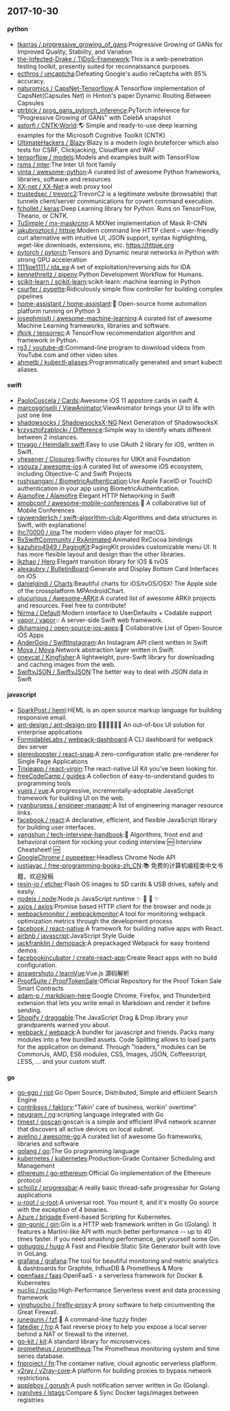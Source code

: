 ## 2017-10-30

#### python
* [tkarras / progressive_growing_of_gans](https://github.com/tkarras/progressive_growing_of_gans):Progressive Growing of GANs for Improved Quality, Stability, and Variation
* [the-Infected-Drake / TIDoS-Framework](https://github.com/the-Infected-Drake/TIDoS-Framework):This is a web-penetration testing toolkit, presently suited for reconnaissance purposes.
* [ecthros / uncaptcha](https://github.com/ecthros/uncaptcha):Defeating Google's audio reCaptcha with 85% accuracy.
* [naturomics / CapsNet-Tensorflow](https://github.com/naturomics/CapsNet-Tensorflow):A Tensorflow implementation of CapsNet(Capsules Net) in Hinton's paper Dynamic Routing Between Capsules
* [ptrblck / prog_gans_pytorch_inference](https://github.com/ptrblck/prog_gans_pytorch_inference):PyTorch inference for "Progressive Growing of GANs" with CelebA snapshot
* [astorfi / CNTK-World](https://github.com/astorfi/CNTK-World):🌎 Simple and ready-to-use deep learning examples for the Microsoft Cognitive Toolkit (CNTK)
* [UltimateHackers / Blazy](https://github.com/UltimateHackers/Blazy):Blazy is a modern login bruteforcer which also tests for CSRF, Clickjacking, Cloudflare and WAF .
* [tensorflow / models](https://github.com/tensorflow/models):Models and examples built with TensorFlow
* [rsms / inter](https://github.com/rsms/inter):The Inter UI font family
* [vinta / awesome-python](https://github.com/vinta/awesome-python):A curated list of awesome Python frameworks, libraries, software and resources
* [XX-net / XX-Net](https://github.com/XX-net/XX-Net):a web proxy tool
* [trustedsec / trevorc2](https://github.com/trustedsec/trevorc2):TrevorC2 is a legitimate website (browsable) that tunnels client/server communications for covert command execution.
* [fchollet / keras](https://github.com/fchollet/keras):Deep Learning library for Python. Runs on TensorFlow, Theano, or CNTK.
* [TuSimple / mx-maskrcnn](https://github.com/TuSimple/mx-maskrcnn):A MXNet implementation of Mask R-CNN
* [jakubroztocil / httpie](https://github.com/jakubroztocil/httpie):Modern command line HTTP client – user-friendly curl alternative with intuitive UI, JSON support, syntax highlighting, wget-like downloads, extensions, etc. https://httpie.org
* [pytorch / pytorch](https://github.com/pytorch/pytorch):Tensors and Dynamic neural networks in Python with strong GPU acceleration
* [1111joe1111 / ida_ea](https://github.com/1111joe1111/ida_ea):A set of exploitation/reversing aids for IDA
* [kennethreitz / pipenv](https://github.com/kennethreitz/pipenv):Python Development Workflow for Humans.
* [scikit-learn / scikit-learn](https://github.com/scikit-learn/scikit-learn):scikit-learn: machine learning in Python
* [csurfer / pypette](https://github.com/csurfer/pypette):Ridiculously simple flow controller for building complex pipelines
* [home-assistant / home-assistant](https://github.com/home-assistant/home-assistant):🏡 Open-source home automation platform running on Python 3
* [josephmisiti / awesome-machine-learning](https://github.com/josephmisiti/awesome-machine-learning):A curated list of awesome Machine Learning frameworks, libraries and software.
* [jfkirk / tensorrec](https://github.com/jfkirk/tensorrec):A TensorFlow recommendation algorithm and framework in Python.
* [rg3 / youtube-dl](https://github.com/rg3/youtube-dl):Command-line program to download videos from YouTube.com and other video sites
* [ahmetb / kubectl-aliases](https://github.com/ahmetb/kubectl-aliases):Programmatically generated and smart kubectl aliases.

#### swift
* [PaoloCuscela / Cards](https://github.com/PaoloCuscela/Cards):Awesome iOS 11 appstore cards in swift 4.
* [marcosgriselli / ViewAnimator](https://github.com/marcosgriselli/ViewAnimator):ViewAnimator brings your UI to life with just one line
* [shadowsocks / ShadowsocksX-NG](https://github.com/shadowsocks/ShadowsocksX-NG):Next Generation of ShadowsocksX
* [krzysztofzablocki / Difference](https://github.com/krzysztofzablocki/Difference):Simple way to identify whats different between 2 instances.
* [trivago / Heimdallr.swift](https://github.com/trivago/Heimdallr.swift):Easy to use OAuth 2 library for iOS, written in Swift.
* [vhesener / Closures](https://github.com/vhesener/Closures):Swifty closures for UIKit and Foundation
* [vsouza / awesome-ios](https://github.com/vsouza/awesome-ios):A curated list of awesome iOS ecosystem, including Objective-C and Swift Projects
* [rushisangani / BiometricAuthentication](https://github.com/rushisangani/BiometricAuthentication):Use Apple FaceID or TouchID authentication in your app using BiometricAuthentication.
* [Alamofire / Alamofire](https://github.com/Alamofire/Alamofire):Elegant HTTP Networking in Swift
* [amobconf / awesome-mobile-conferences](https://github.com/amobconf/awesome-mobile-conferences):📲 A collaborative list of Mobile Conferences
* [raywenderlich / swift-algorithm-club](https://github.com/raywenderlich/swift-algorithm-club):Algorithms and data structures in Swift, with explanations!
* [lhc70000 / iina](https://github.com/lhc70000/iina):The modern video player for macOS.
* [RxSwiftCommunity / RxAnimated](https://github.com/RxSwiftCommunity/RxAnimated):Animated RxCocoa bindings
* [kazuhiro4949 / PagingKit](https://github.com/kazuhiro4949/PagingKit):PagingKit provides customizable menu UI. It has more flexible layout and design than the other libraries.
* [lkzhao / Hero](https://github.com/lkzhao/Hero):Elegant transition library for iOS & tvOS
* [alexaubry / BulletinBoard](https://github.com/alexaubry/BulletinBoard):Generate and Display Bottom Card Interfaces on iOS
* [danielgindi / Charts](https://github.com/danielgindi/Charts):Beautiful charts for iOS/tvOS/OSX! The Apple side of the crossplatform MPAndroidChart.
* [olucurious / Awesome-ARKit](https://github.com/olucurious/Awesome-ARKit):A curated list of awesome ARKit projects and resources. Feel free to contribute!
* [Nirma / Default](https://github.com/Nirma/Default):Modern interface to UserDefaults + Codable support
* [vapor / vapor](https://github.com/vapor/vapor):💧 A server-side Swift web framework.
* [dkhamsing / open-source-ios-apps](https://github.com/dkhamsing/open-source-ios-apps):📱 Collaborative List of Open-Source iOS Apps
* [AnderGoig / SwiftInstagram](https://github.com/AnderGoig/SwiftInstagram):An Instagram API client written in Swift
* [Moya / Moya](https://github.com/Moya/Moya):Network abstraction layer written in Swift.
* [onevcat / Kingfisher](https://github.com/onevcat/Kingfisher):A lightweight, pure-Swift library for downloading and caching images from the web.
* [SwiftyJSON / SwiftyJSON](https://github.com/SwiftyJSON/SwiftyJSON):The better way to deal with JSON data in Swift

#### javascript
* [SparkPost / heml](https://github.com/SparkPost/heml):HEML is an open source markup language for building responsive email.
* [ant-design / ant-design-pro](https://github.com/ant-design/ant-design-pro):👨🏻‍💻👩🏻‍💻 An out-of-box UI solution for enterprise applications
* [FormidableLabs / webpack-dashboard](https://github.com/FormidableLabs/webpack-dashboard):A CLI dashboard for webpack dev server
* [stereobooster / react-snap](https://github.com/stereobooster/react-snap):A zero-configuration static pre-renderer for Single Page Applications
* [Trixieapp / react-virgin](https://github.com/Trixieapp/react-virgin):The react-native UI Kit you've been looking for.
* [freeCodeCamp / guides](https://github.com/freeCodeCamp/guides):A collection of easy-to-understand guides to programming tools
* [vuejs / vue](https://github.com/vuejs/vue):A progressive, incrementally-adoptable JavaScript framework for building UI on the web.
* [ryanburgess / engineer-manager](https://github.com/ryanburgess/engineer-manager):A list of engineering manager resource links.
* [facebook / react](https://github.com/facebook/react):A declarative, efficient, and flexible JavaScript library for building user interfaces.
* [yangshun / tech-interview-handbook](https://github.com/yangshun/tech-interview-handbook):💯 Algorithms, front end and behavioral content for rocking your coding interview 🆕 Interview Cheatsheet! 🆕
* [GoogleChrome / puppeteer](https://github.com/GoogleChrome/puppeteer):Headless Chrome Node API
* [justjavac / free-programming-books-zh_CN](https://github.com/justjavac/free-programming-books-zh_CN):📚 免费的计算机编程类中文书籍，欢迎投稿
* [resin-io / etcher](https://github.com/resin-io/etcher):Flash OS images to SD cards & USB drives, safely and easily.
* [nodejs / node](https://github.com/nodejs/node):Node.js JavaScript runtime ✨ 🐢 🚀 ✨
* [axios / axios](https://github.com/axios/axios):Promise based HTTP client for the browser and node.js
* [webpackmonitor / webpackmonitor](https://github.com/webpackmonitor/webpackmonitor):A tool for monitoring webpack optimization metrics through the development process
* [facebook / react-native](https://github.com/facebook/react-native):A framework for building native apps with React.
* [airbnb / javascript](https://github.com/airbnb/javascript):JavaScript Style Guide
* [jackfranklin / demopack](https://github.com/jackfranklin/demopack):A prepackaged Webpack for easy frontend demos.
* [facebookincubator / create-react-app](https://github.com/facebookincubator/create-react-app):Create React apps with no build configuration.
* [answershuto / learnVue](https://github.com/answershuto/learnVue):Vue.js 源码解析
* [ProofSuite / ProofTokenSale](https://github.com/ProofSuite/ProofTokenSale):Official Repository for the Proof Token Sale Smart Contracts
* [adam-p / markdown-here](https://github.com/adam-p/markdown-here):Google Chrome, Firefox, and Thunderbird extension that lets you write email in Markdown and render it before sending.
* [Shopify / draggable](https://github.com/Shopify/draggable):The JavaScript Drag & Drop library your grandparents warned you about.
* [webpack / webpack](https://github.com/webpack/webpack):A bundler for javascript and friends. Packs many modules into a few bundled assets. Code Splitting allows to load parts for the application on demand. Through "loaders," modules can be CommonJs, AMD, ES6 modules, CSS, Images, JSON, Coffeescript, LESS, ... and your custom stuff.

#### go
* [go-ego / riot](https://github.com/go-ego/riot):Go Open Source, Distributed, Simple and efficient Search Engine
* [contribsys / faktory](https://github.com/contribsys/faktory):"Takin' care of business, workin' overtime"
* [neugram / ng](https://github.com/neugram/ng):scripting language integrated with Go
* [timest / goscan](https://github.com/timest/goscan):goscan is a simple and efficient IPv4 network scanner that discovers all active devices on local subnet.
* [avelino / awesome-go](https://github.com/avelino/awesome-go):A curated list of awesome Go frameworks, libraries and software
* [golang / go](https://github.com/golang/go):The Go programming language
* [kubernetes / kubernetes](https://github.com/kubernetes/kubernetes):Production-Grade Container Scheduling and Management
* [ethereum / go-ethereum](https://github.com/ethereum/go-ethereum):Official Go implementation of the Ethereum protocol
* [schollz / progressbar](https://github.com/schollz/progressbar):A really basic thread-safe progressbar for Golang applications
* [u-root / u-root](https://github.com/u-root/u-root):A universal root. You mount it, and it's mostly Go source with the exception of 4 binaries.
* [Azure / brigade](https://github.com/Azure/brigade):Event-based Scripting for Kubernetes.
* [gin-gonic / gin](https://github.com/gin-gonic/gin):Gin is a HTTP web framework written in Go (Golang). It features a Martini-like API with much better performance -- up to 40 times faster. If you need smashing performance, get yourself some Gin.
* [gohugoio / hugo](https://github.com/gohugoio/hugo):A Fast and Flexible Static Site Generator built with love in GoLang.
* [grafana / grafana](https://github.com/grafana/grafana):The tool for beautiful monitoring and metric analytics & dashboards for Graphite, InfluxDB & Prometheus & More
* [openfaas / faas](https://github.com/openfaas/faas):OpenFaaS - a serverless framework for Docker & Kubernetes
* [nuclio / nuclio](https://github.com/nuclio/nuclio):High-Performance Serverless event and data processing framework
* [yinghuocho / firefly-proxy](https://github.com/yinghuocho/firefly-proxy):A proxy software to help circumventing the Great Firewall.
* [junegunn / fzf](https://github.com/junegunn/fzf):🌸 A command-line fuzzy finder
* [fatedier / frp](https://github.com/fatedier/frp):A fast reverse proxy to help you expose a local server behind a NAT or firewall to the internet.
* [go-kit / kit](https://github.com/go-kit/kit):A standard library for microservices.
* [prometheus / prometheus](https://github.com/prometheus/prometheus):The Prometheus monitoring system and time series database.
* [fnproject / fn](https://github.com/fnproject/fn):The container native, cloud agnostic serverless platform.
* [v2ray / v2ray-core](https://github.com/v2ray/v2ray-core):A platform for building proxies to bypass network restrictions.
* [appleboy / gorush](https://github.com/appleboy/gorush):A push notification server written in Go (Golang).
* [ivanilves / lstags](https://github.com/ivanilves/lstags):Compare & Sync Docker tags/images between registries
